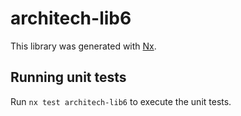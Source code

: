# architech-lib6

This library was generated with [Nx](https://nx.dev).

## Running unit tests

Run `nx test architech-lib6` to execute the unit tests.
